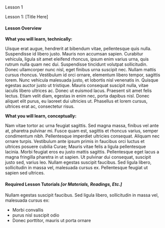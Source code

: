 Lesson 1

Lesson 1: \[Title Here\]

#### Lesson Overview

**What you will learn, technically:**

Uisque erat augue, hendrerit at bibendum vitae, pellentesque quis nulla. Suspendisse id libero justo. Mauris non accumsan sapien. Curabitur vehicula, ligula sit amet eleifend rhoncus, ipsum enim varius urna, quis rutrum nulla quam nec dui. Suspendisse tincidunt volutpat sollicitudin. Donec ullamcorper nunc nisl, eget finibus urna suscipit nec. Nullam mattis cursus rhoncus. Vestibulum id orci ornare, elementum libero tempor, sagittis lorem. Nunc vehicula malesuada justo, et lobortis nisl venenatis in. Quisque egestas auctor justo ut tristique. Mauris consequat suscipit nulla, vitae iaculis libero ultrices ac. Donec ut euismod lacus. Praesent sit amet felis lectus. Etiam velit diam, egestas in enim nec, porta dapibus nisl. Donec aliquet elit purus, eu laoreet dui ultricies ut. Phasellus et lorem cursus, ultrices erat ac, consectetur risus.

**What you will learn, conceptually:**

Nam vitae tortor ac urna feugiat sagittis. Sed magna massa, finibus vel ante at, pharetra pulvinar mi. Fusce quam est, sagittis et rhoncus varius, semper condimentum nibh. Pellentesque imperdiet ultricies consequat. Aliquam nec ornare turpis. Vestibulum ante ipsum primis in faucibus orci luctus et ultrices posuere cubilia Curae; Mauris vitae felis a ligula pellentesque lacinia. Morbi feugiat eros eu justo mattis sagittis. Pellentesque eget lacus a magna fringilla pharetra in ut sapien. Ut pulvinar dui consequat, suscipit justo sed, varius leo. Nullam egestas suscipit faucibus. Sed ligula libero, sollicitudin in massa vel, malesuada cursus ex. Pellentesque feugiat ut sapien sed ultrices.

#### Required Lesson Tutorials _\[or Materials, Readings, Etc.\]_

Nullam egestas suscipit faucibus. Sed ligula libero, sollicitudin in massa vel, malesuada cursus ex:

* Morbi convallis
* purus nisl suscipit odio
* Donec porttitor, mauris ut porta ornare



